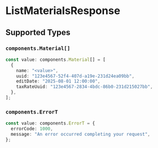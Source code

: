 # ListMaterialsResponse


## Supported Types

### `components.Material[]`

```typescript
const value: components.Material[] = [
  {
    name: "<value>",
    uuid: "123e4567-52f4-407d-a19e-231d24ea09bb",
    editDate: "2025-08-01 12:00:00",
    taxRateUuid: "123e4567-2834-4bdc-86b0-231d215027bb",
  },
];
```

### `components.ErrorT`

```typescript
const value: components.ErrorT = {
  errorCode: 1000,
  message: "An error occurred completing your request",
};
```


